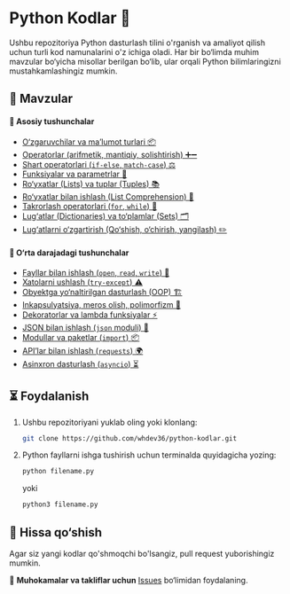 # Python Kodlar 🐍

Ushbu repozitoriya Python dasturlash tilini o'rganish va amaliyot qilish uchun turli kod namunalarini o'z ichiga oladi. Har bir bo‘limda muhim mavzular bo‘yicha misollar berilgan bo‘lib, ular orqali Python bilimlaringizni mustahkamlashingiz mumkin.

## 📌 Mavzular

#### 🔹 Asosiy tushunchalar
- [O‘zgaruvchilar va ma’lumot turlari 📦](./kod00.py)
- [Operatorlar (arifmetik, mantiqiy, solishtirish) ➕➖](./kod01.py)
- [Shart operatorlari (`if-else`, `match-case`) ⚖️](./kod02.py)
- [Funksiyalar va parametrlar 🔄](./kod03.py)
- [Ro‘yxatlar (Lists) va tuplar (Tuples) 📚](./kod04.py)
- [Ro‘yxatlar bilan ishlash (List Comprehension) 🎨](./kod05.py)
- [Takrorlash operatorlari (`for`, `while`) 🔄](./kod06.py)
- [Lug‘atlar (Dictionaries) va to‘plamlar (Sets) 🗂️](./kod07.py)
- [Lug‘atlarni o‘zgartirish (Qo‘shish, o‘chirish, yangilash) ✏️](./kod08.py)

#### 🔹 O‘rta darajadagi tushunchalar
- [Fayllar bilan ishlash (`open`, `read`, `write`) 📄](./kod09.py)
- [Xatolarni ushlash (`try-except`) ⚠️](./kod10.py)
- [Obyektga yo‘naltirilgan dasturlash (OOP) 🏗️](./kod11.py)
- [Inkapsulyatsiya, meros olish, polimorfizm 🔐](./kod12.py)
- [Dekoratorlar va lambda funksiyalar ⚡](./kod13.py)
- [JSON bilan ishlash (`json` moduli) 📜](./kod14.py)
- [Modullar va paketlar (`import`) 📦](./kod15.py)
- [API’lar bilan ishlash (`requests`) 🌍](./kod16.py)
- [Asinxron dasturlash (`asyncio`) ⏳](./kod17.py)

## ⏳ Foydalanish  
1. Ushbu repozitoriyani yuklab oling yoki klonlang:  
   ```bash  
   git clone https://github.com/whdev36/python-kodlar.git  
   ```  
2. Python fayllarni ishga tushirish uchun terminalda quyidagicha yozing:  
   ```bash  
   python filename.py  
   ```  
   yoki  
   ```bash  
   python3 filename.py  
   ```  

## 🎯 Hissa qo‘shish  
Agar siz yangi kodlar qo'shmoqchi bo'lsangiz, pull request yuborishingiz mumkin.  

📌 **Muhokamalar va takliflar uchun** [Issues](https://github.com/whdev36/python-kodlar/issues) bo‘limidan foydalaning.  

